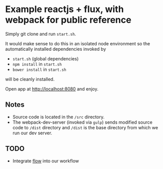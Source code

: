 # Example reactjs + flux, with webpack for public reference

Simply git clone and run `start.sh`.

It would make sense to do this in an isolated node environment so the automatically installed dependencies invoked by

* `start.sh`  (global dependencies)
* `npm install` in `start.sh`
* `bower install` in `start.sh`

will be cleanly installed.

Open app at [http://localhost:8080](http://localhost:8080) and enjoy.

## Notes

* Source code is located in the `/src` directory.
* The webpack-dev-server (invoked via `gulp`) sends modified source code to `/dist` directory and `/dist` is the base directory from which we run our dev server.

## TODO

* Integrate [flow](http://flowtype.org) into our workflow
